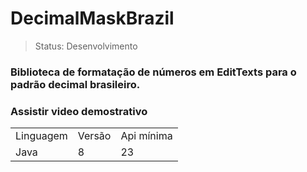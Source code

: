 <h1>DecimalMaskBrazil</h1>

> Status: Desenvolvimento

### Biblioteca de formatação de números em EditTexts para o padrão decimal brasileiro.  
### Assistir video demostrativo
[link text itself]: https://app.usebubbles.com/jB5N3kPNFUH73XtUsFFW11/comments-on-linuxuprising-com

<table>
  <tr>
    <td>Linguagem</td>
    <td>Versão</td>
    <td>Api mínima</td>
  </tr>
   <tr>
    <td>Java</td>
    <td>8</td>
     <td>23</td>
  </tr>
</table>
